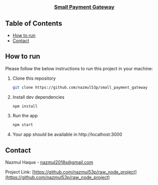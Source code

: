 # 

<!-- PROJECT LOGO -->
<br />
<p align="center">
  <h3 align="center">
  <a href="https://github.com/nazmul53p/small_payment_gateway">Small Payment Gateway</a>
  </h3>

<!-- TABLE OF CONTENTS -->

## Table of Contents

- [How to run](#how-to-run)
- [Contact](#contact)

<!-- HOW TO RUN -->

## How to run

Please follow the below instructions to run this project in your machine:

1. Clone this repository
   ```sh
   git clone https://github.com/nazmul53p/small_payment_gateway
   ```
2. Install dev dependencies
   ```sh
   npm install
   ```
3. Run the app
   ```sh
   npm start
   ```
4. Your app should be available in http://localhost:3000

<!-- CONTACT -->

## Contact

Nazmul Haque - [nazmul2018s@gmail.com](mailto:nazmul2018s@gmail.com)

Project Link: [https://github.com/nazmul53p/raw_node_project](https://github.com/nazmul53p/raw_node_project)

<!-- MARKDOWN LINKS & IMAGES -->

[linkedin-shield]: https://www.linkedin.com/in/nazmul-haque-020010194/

